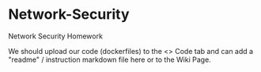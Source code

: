 # Network-Security
Network Security Homework

We should upload our code (dockerfiles) to the <> Code tab and can add a "readme" / instruction markdown file here or to the Wiki Page. 

